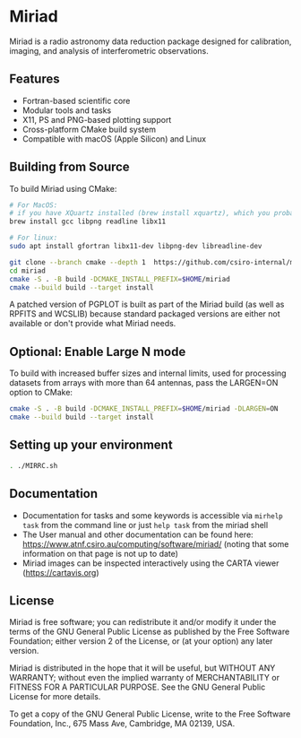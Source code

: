 # Miriad

Miriad is a radio astronomy data reduction package designed for calibration, imaging, and analysis of interferometric observations.

## Features

- Fortran-based scientific core
- Modular tools and tasks
- X11, PS and PNG-based plotting support
- Cross-platform CMake build system
- Compatible with macOS (Apple Silicon) and Linux

## Building from Source

To build Miriad using CMake:

```bash
# For MacOS:
# if you have XQuartz installed (brew install xquartz), which you probably should, you can omit libx11
brew install gcc libpng readline libx11

# For linux:
sudo apt install gfortran libx11-dev libpng-dev libreadline-dev

git clone --branch cmake --depth 1  https://github.com/csiro-internal/miriad.git
cd miriad
cmake -S . -B build -DCMAKE_INSTALL_PREFIX=$HOME/miriad
cmake --build build --target install
```
A patched version of PGPLOT is built as part of the Miriad build (as well as RPFITS and WCSLIB) because standard packaged versions are either not available or don't provide what Miriad needs.

## Optional: Enable Large N mode
To build with increased buffer sizes and internal limits, used for processing datasets from arrays with more than 64 antennas, pass the LARGEN=ON option to CMake:

```bash
cmake -S . -B build -DCMAKE_INSTALL_PREFIX=$HOME/miriad -DLARGEN=ON
cmake --build build --target install
```

## Setting up your environment
```bash
. ./MIRRC.sh
```

## Documentation
- Documentation for tasks and some keywords is accessible via `mirhelp task` from the command line or just `help task` from the miriad shell
- The User manual and other documentation can be found here: https://www.atnf.csiro.au/computing/software/miriad/ (noting that some information on that page is not up to date)
- Miriad images can be inspected interactively using the CARTA viewer (https://cartavis.org)

## License
Miriad is free software; you can redistribute it and/or modify
it under the terms of the GNU General Public License as published by
the Free Software Foundation; either version 2 of the License, or
(at your option) any later version.

Miriad is distributed in the hope that it will be useful,
but WITHOUT ANY WARRANTY; without even the implied warranty of
MERCHANTABILITY or FITNESS FOR A PARTICULAR PURPOSE.  See the
GNU General Public License for more details.

To get a copy of the GNU General Public License, write to the
Free Software Foundation, Inc., 675 Mass Ave, Cambridge, MA 02139, USA.
